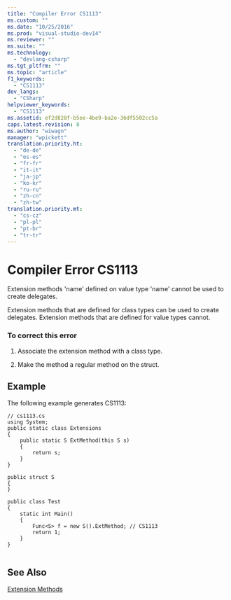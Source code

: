 ```yaml
---
title: "Compiler Error CS1113"
ms.custom: ""
ms.date: "10/25/2016"
ms.prod: "visual-studio-dev14"
ms.reviewer: ""
ms.suite: ""
ms.technology: 
  - "devlang-csharp"
ms.tgt_pltfrm: ""
ms.topic: "article"
f1_keywords: 
  - "CS1113"
dev_langs: 
  - "CSharp"
helpviewer_keywords: 
  - "CS1113"
ms.assetid: ef2d828f-b5ee-4be9-ba2e-36df5502cc5a
caps.latest.revision: 8
ms.author: "wiwagn"
manager: "wpickett"
translation.priority.ht: 
  - "de-de"
  - "es-es"
  - "fr-fr"
  - "it-it"
  - "ja-jp"
  - "ko-kr"
  - "ru-ru"
  - "zh-cn"
  - "zh-tw"
translation.priority.mt: 
  - "cs-cz"
  - "pl-pl"
  - "pt-br"
  - "tr-tr"
---
```

# Compiler Error CS1113
Extension methods 'name' defined on value type 'name' cannot be used to create delegates.  
  
 Extension methods that are defined for class types can be used to create delegates. Extension methods that are defined for value types cannot.  
  
### To correct this error  
  
1.  Associate the extension method with a class type.  
  
2.  Make the method a regular method on the struct.  
  
## Example  
 The following example generates CS1113:  
  
```  
// cs1113.cs  
using System;  
public static class Extensions  
{  
    public static S ExtMethod(this S s)  
    {  
        return s;  
    }  
}  
  
public struct S  
{  
}  
  
public class Test  
{  
    static int Main()  
    {  
        Func<S> f = new S().ExtMethod; // CS1113  
        return 1;  
    }  
}  
  
```  
  
## See Also  
 [Extension Methods](../Topic/Extension%20Methods%20\(C%23%20Programming%20Guide\).md)
